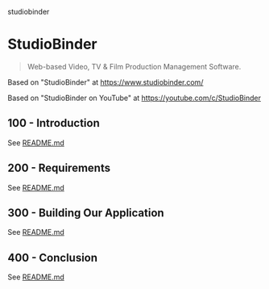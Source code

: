 studiobinder
# StudioBinder

> Web-based Video, TV & Film Production Management Software. 

Based on "StudioBinder" at https://www.studiobinder.com/

Based on "StudioBinder on YouTube" at https://youtube.com/c/StudioBinder

## 100 - Introduction

See [README.md](./100/README.md)

## 200 - Requirements

See [README.md](./200/README.md)

## 300 - Building Our Application

See [README.md](./300/README.md)

## 400 - Conclusion

See [README.md](./400/README.md)
